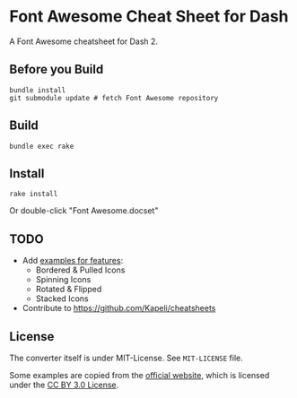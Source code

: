 # Font Awesome Cheat Sheet for Dash

A Font Awesome cheatsheet for Dash 2.

## Before you Build

    bundle install
    git submodule update # fetch Font Awesome repository

## Build

    bundle exec rake

## Install

    rake install

Or double-click "Font Awesome.docset"

## TODO

* Add [examples for features](http://fontawesome.io/examples/):
  * Bordered & Pulled Icons
  * Spinning Icons
  * Rotated & Flipped
  * Stacked Icons
* Contribute to https://github.com/Kapeli/cheatsheets

## License

The converter itself is under MIT-License. See `MIT-LICENSE` file.

Some examples are copied from the [official website](http://fontawesome.io/examples/), which is licensed under the [CC BY 3.0 License](http://creativecommons.org/licenses/by/3.0/).
